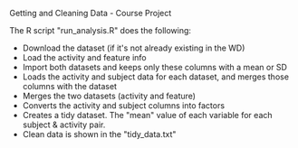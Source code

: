 Getting and Cleaning Data - Course Project

The R script "run_analysis.R" does the following:

* Download the dataset (if it's not already existing in the WD)
* Load the activity and feature info
* Import both datasets and keeps only these columns with a mean or SD
* Loads the activity and subject data for each dataset, and merges those columns with the dataset
* Merges the two datasets (activity and feature)
* Converts the activity and subject columns into factors
* Creates a tidy dataset. The "mean" value of each variable for each subject & activity pair.
* Clean data is shown in the "tidy_data.txt"
